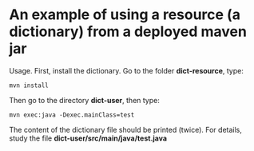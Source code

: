 An example of using a resource (a dictionary) from a deployed maven jar
===================================================================================
Usage. First, install the dictionary. Go to the folder **dict-resource**, type:
```
mvn install
```
Then go to the directory **dict-user**, then type:
```
mvn exec:java -Dexec.mainClass=test
```
The content of the dictionary file should be printed (twice). For details, study the file **dict-user/src/main/java/test.java**
